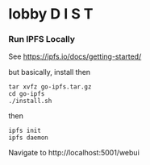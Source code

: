 # lobby D I S T

### Run IPFS Locally
See https://ipfs.io/docs/getting-started/

but basically, install then

```
tar xvfz go-ipfs.tar.gz
cd go-ipfs
./install.sh
```

then

```
ipfs init
ipfs daemon
```

Navigate to http://localhost:5001/webui
